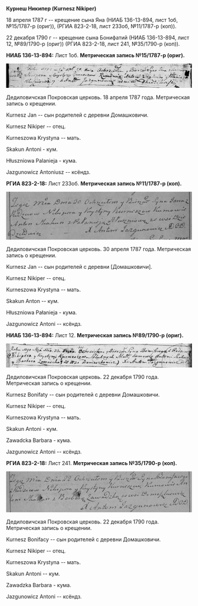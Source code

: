 **Курнеш Никипер (Kurnesz Nikiper)**

18 апреля 1787 г -- крещение сына Яна (НИАБ 136-13-894, лист 1об,
№15/1787-р (ориг)), (РГИА 823-2-18, лист 233об, №11/1787-р (коп)).

22 декабря 1790 г -- крещение сына Бонифатий (НИАБ 136-13-894, лист 12,
№89/1790-р (ориг)) (РГИА 823-2-18, лист 241, №35/1790-р (коп)).

**НИАБ 136-13-894:** Лист 1об. **Метрическая запись №15/1787-р (ориг).**

![](./media/b235fee136902dcda3a0e1c878bbd72042e82194.png)

Дедиловичская Покровская церковь. 18 апреля 1787 года. Метрическая
запись о крещении.

Kurnesz Jan -- сын родителей с деревни Домашковичи.

Kurnesz Nikiper -- отец.

Kurneszowa Krystyna -- мать.

Skakun Antoni - кум.

Hłuszniowa Palanieja - кума.

Jazgunowicz Antoniusz -- ксёндз.

**РГИА 823-2-18:** Лист 233об. **Метрическая запись №11/1787-р (коп).**

![](./media/7c328aee5c9ca5f8399c16e886d8f424c64b3099.png)

Дедиловичская Покровская церковь. 30 апреля 1787 года. Метрическая
запись о крещении.

Kurnesz Jan -- сын родителей с деревни \[Домашковичи\].

Kurnesz Nikiper -- отец.

Kurneszowa Krystyna -- мать.

Skakun Anton -- кум.

Hłuszniowa Pałanieja - кума.

Jazgunowicz Antoni -- ксёндз.

**НИАБ 136-13-894:** Лист 12. **Метрическая запись №89/1790-р (ориг).**

![](./media/045f67a1490c042720aff20e373244c5bf280bdf.png)

Дедиловичская Покровская церковь. 22 декабря 1790 года. Метрическая
запись о крещении.

Kurnesz Bonifaty -- сын родителей с деревни Домашковичи.

Kurnesz Nikiper -- отец.

Kurneszowa Krystyna -- мать.

Skakun Antoni - кум.

Zawadcka Barbara - кума.

Jazgunowicz Antoni -- ксёндз.

**РГИА 823-2-18:** Лист 241. **Метрическая запись №35/1790-р (коп).**

![](./media/15462397ded15b49910bf013c50a291eac590756.png)

Дедиловичская Покровская церковь. 22 декабря 1790 года. Метрическая
запись о крещении.

Kurnesz Bonifacy -- сын родителей с деревни Домашковичи.

Kurnesz Nikiper -- отец.

Kurneszowa Krystyna -- мать.

Skakun Antoni -- кум.

Zawadzka Barbara - кума.

Jazgunowicz Antoni -- ксёндз.
